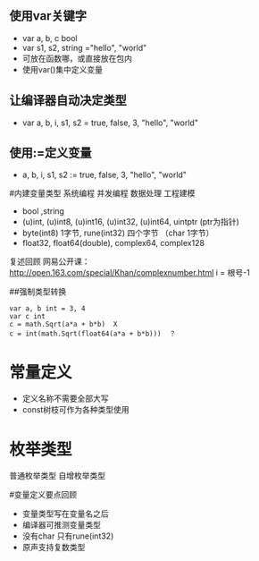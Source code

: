 ## 使用var关键字

   - var a, b, c bool
   - var s1, s2, string ="hello", "world"
   - 可放在函数哪，或直接放在包内
   - 使用var()集中定义变量 

## 让编译器自动决定类型
   - var a, b, i, s1, s2 = true, false, 3, "hello", "world"


## 使用:=定义变量
   - a, b, i, s1, s2 := true, false, 3, "hello", "world"
   
 
#内建变量类型
 系统编程  并发编程 数据处理  工程建模 
- bool ,string
- (u)int, (u)int8, (u)int16, (u)int32,  (u)int64, uintptr (ptr为指针)
- byte(int8) 1字节, rune(int32) 四个字节  （char 1字节）
- float32, float64(double), complex64, complex128


复述回顾
网易公开课： http://open.163.com/special/Khan/complexnumber.html
i = 根号-1


##强制类型转换

    var a, b int = 3, 4
    var c int
    c = math.Sqrt(a*a + b*b)  X
    c = int(math.Sqrt(float64(a*a + b*b)))  ？

# 常量定义

* 定义名称不需要全部大写
* const树枝可作为各种类型使用

# 枚举类型
普通枚举类型
自增枚举类型


#变量定义要点回顾

* 变量类型写在变量名之后
* 编译器可推测变量类型
* 没有char 只有rune(int32)
* 原声支持复数类型